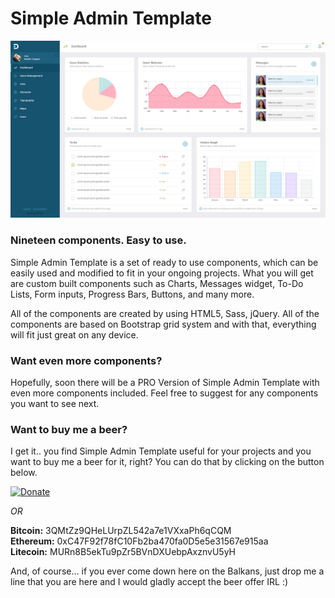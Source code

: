 # Simple Admin Template #

![alt text](https://github.com/drangovski/simpleadmintemplate/blob/master/preview.png)

### Nineteen components. Easy to use. ###

Simple Admin Template is a set of ready to use components, which can be easily used and modified to fit in your ongoing projects. What you will get are custom built components such as Charts, Messages widget, To-Do Lists, Form inputs, Progress Bars, Buttons, and many more.

All of the components are created by using HTML5, Sass, jQuery. All of the components are based on Bootstrap grid system and with that, everything will fit just great on any device.

### Want even more components? ###

Hopefully, soon there will be a PRO Version of Simple Admin Template with even more components included. Feel free to suggest for any components you want to see next.

### Want to buy me a beer? ###

I get it.. you find Simple Admin Template useful for your projects and you want to buy me a beer for it, right? You can do that by clicking on the button below.

[![Donate](https://img.shields.io/badge/Donate-PayPal-green.svg?longCache=true&style=flat-square)](https://www.paypal.com/cgi-bin/webscr?cmd=_s-xclick&hosted_button_id=K657UG3QMFHVQ) 

*OR*

__Bitcoin:__ 3QMtZz9QHeLUrpZL542a7e1VXxaPh6qCQM<br />
__Ethereum:__ 0xC47F92f78fC10Fb2ba470fa0D5e5e31567e915aa<br />
__Litecoin:__ MURn8B5ekTu9pZr5BVnDXUebpAxznvU5yH<br />

And, of course... if you ever come down here on the Balkans, just drop me a line that you are here and I would gladly accept the beer offer IRL :)


